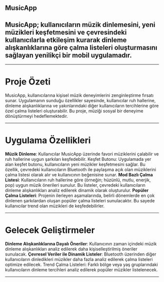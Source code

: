## MusicApp
## MusicApp; kullanıcıların müzik dinlemesini, yeni müzikleri keşfetmesini ve çevresindeki kullanıcılarla etkileşim kurarak dinleme alışkanlıklarına göre çalma listeleri oluşturmasını sağlayan yenilikçi bir mobil uygulamadır.

---

# Proje Özeti
MusicApp, kullanıcılarına kişisel müzik deneyimlerini zenginleştirme fırsatı sunar. Uygulamanın sunduğu özellikler sayesinde, kullanıcılar ruh hallerine, dinleme alışkanlıklarına ve yakınlarındaki diğer kullanıcıların tercihlerine göre özel çalma listeleri oluşturabilir. Bu proje, müziği sosyal bir deneyime dönüştürmeyi hedeflemektedir.

---

# Uygulama Özellikleri
**Müzik Dinleme**: Kullanıcılar MusicApp üzerinde favori müziklerini çalabilir ve ruh hallerine uygun şarkıları keşfedebilir.
Keşfet Butonu: Uygulamada yer alan keşfet butonu, kullanıcıların yeni müzikler keşfetmesini sağlar. Bu özellik, çevredeki kullanıcıların Bluetooth ile paylaşıma açık olan müziklerini çalma listesi olarak alır ve kullanıcının beğenisine sunar.
**Mod Bazlı Çalma Listesi**: Kullanıcıların ruh hallerine göre (örneğin; hüzünlü, mutlu, enerjik, pop) uygun müzik önerileri sunulur. Bu listeler, çevredeki kullanıcıların dinleme alışkanlıkları analiz edilerek dinamik olarak oluşturulur.
**Popüler Çalma Listeleri**: Projenin ilerleyen aşamalarında, belirli dönemlerde en çok dinlenen şarkılardan oluşan popüler çalma listeleri sunulacaktır. Bu sayede kullanıcılar trend olan müzikleri de keşfedebilirler.

---

# Gelecek Geliştirmeler
**Dinleme Alışkanlıklarına Dayalı Öneriler**: Kullanıcının zaman içindeki müzik dinleme alışkanlıkları analiz edilerek daha kişiselleştirilmiş öneriler sunulacak.
**Çevresel Veriler ile Dinamik Listeler**: Bluetooth üzerinden diğer kullanıcıların dinledikleri müzikler daha fazla analiz edilerek çalma listeleri optimize edilecek.
Trend Çalma Listeleri: Farklı bölge veya yaş gruplarındaki kullanıcıların dinleme tercihleri analiz edilerek popüler müzikler listelenecek.

---
